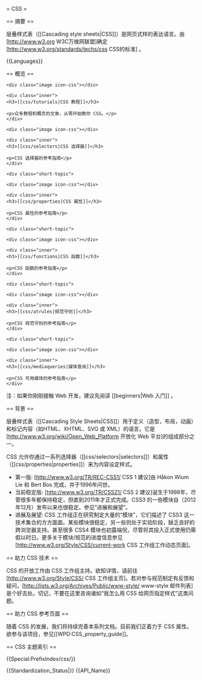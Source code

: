 = CSS =

== 摘要 ==

层叠样式表（[[Cascading style sheets|CSS]]）是网页式样的表达语言。由[http://www.w3.org W3C万维网联盟]确定[http://www.w3.org/standards/techs/css CSS的标准] 。

{{Languages}}

== 概览  ==

<div class="topic-container">

  <div class="short-topic">
  
    <div class="image icon-css"></div>
    
    <div class="inner">
    <h3>[[css/tutorials|CSS 教程]]</h3>
    
    <p>众多教程和概念的文章，从零开始教你 CSS。</p>
    </div>
  
  </div>
  
  <div class="short-topic">
  
    <div class="image icon-css"></div>
    
    <div class="inner">
    <h3>[[css/selectors|CSS 选择器]]</h3>
    
    <p>CSS 选择器的参考指南</p>
    </div>
  
  </div>
 
    <div class="short-topic">
  
    <div class="image icon-css"></div>
    
    <div class="inner">
    <h3>[[css/properties|CSS 属性]]</h3>
    
    <p>CSS 属性的参考指南</p>
    </div>
  
  </div>

  
    <div class="short-topic">
  
    <div class="image icon-css"></div>
    
    <div class="inner">
    <h3>[[css/functions|CSS 函数]]</h3>
    
    <p>CSS 函数的参考指南</p>
    </div>
  
  </div>

  
    <div class="short-topic">
  
    <div class="image icon-css"></div>
    
    <div class="inner">
    <h3>[[css/atrules|规范守则]]</h3>
    
    <p>CSS 规范守则的参考指南</p>
    </div>
  
  </div>

  
    <div class="short-topic">
  
    <div class="image icon-css"></div>
    
    <div class="inner">
    <h3>[[css/mediaqueries|媒体查询]]</h3>
    
    <p>CSS 可用媒体的参考指南</p>
    </div>
  
  </div>

</div>
<div class="clearfixboth"></div>


注：如果你刚刚接触 Web 开发，建议先阅读 [[beginners|Web 入门]] 。


== 背景 ==

层叠样式表（[[Cascading Style Sheets|CSS]]）用于定义（造型，布局，动画）和标记内容（如HTML、XHTML、SVG 或 XML）的语言。它是[http://www.w3.org/wiki/Open_Web_Platform 开放化 Web 平台]的组成部分之一。


CSS 允许你通过一系列选择器（[[css/selectors|selectors]]）和属性（[[css/properties|properties]]）来为内容设定样式。

* 第一版: [http://www.w3.org/TR/REC-CSS1/ CSS 1 建议]由 Håkon Wium Lie 和 Bert Bos 完成，并于1996年问世。
* 当前稳定版: [http://www.w3.org/TR/CSS21/ CSS 2 建议]诞生于1998年，尽管很多年都保持稳定，但直到2011年才正式完成。CSS3 的一些模块自（2012年12月）发布以来也很稳定。参见“进展和展望”。
* 进展及展望: CSS 工作组正在研究制定大量的“模块”，它们描述了 CSS3 这一技术集合的方方面面。某些模块很稳定，另一些则处于实验阶段，缺乏良好的跨浏览器支持。甚至很多 CSS4 模块也初露端倪，尽管将其投入正式使用仍需假以时日。更多关于模块/规范的进度信息参见 [http://www.w3.org/Style/CSS/current-work CSS 工作组工作动态页面]。

== 助力 CSS 技术 ==

CSS 的开放工作由 CSS 工作组主持。欲知详情，请前往[http://www.w3.org/Style/CSS/ CSS 工作组主页]。若对参与规范制定有反馈和疑问，[http://lists.w3.org/Archives/Public/www-style/ www-style 邮件列表]是个好去处。切记，不要在这里咨询诸如“我怎么用 CSS 给网页指定样式”这类问题。

== 助力 CSS 参考页面 ==

随着 CSS 的发展，我们将持续完善本系列文档。目前我们正着力于 CSS 属性。欲参与该项目，参见[[WPD:CSS_property_guide]]。

== CSS 主题索引 ==

{{Special:PrefixIndex/css/}}

{{Standardization_Status|}}
{{API_Name}}